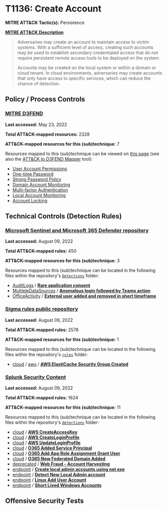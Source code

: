 # T1136: Create Account
**MITRE ATT&CK Tactic(s):** Persistence

**[MITRE ATT&CK Description](https://attack.mitre.org/techniques/T1136)**
<blockquote>Adversaries may create an account to maintain access to victim systems. With a sufficient level of access, creating such accounts may be used to establish secondary credentialed access that do not require persistent remote access tools to be deployed on the system.

Accounts may be created on the local system or within a domain or cloud tenant. In cloud environments, adversaries may create accounts that only have access to specific services, which can reduce the chance of detection.</blockquote>

## Policy / Process Controls
### [MITRE D3FEND](https://d3fend.mitre.org/)
**Last accessed:** May 23, 2022

**Total ATT&CK-mapped resources:** 2328

**ATT&CK-mapped resources for this (sub)technique:** 7

Resources mapped to this (sub)technique can be viewed on [this page](https://d3fend.mitre.org/) (see also the [ATT&CK to D3FEND Mapper](https://d3fend.mitre.org/tools/attack-mapper) tool):

* [User Account Permissions](https://d3fend.mitre.org/technique/d3f:UserAccountPermissions)
* [One-time Password](https://d3fend.mitre.org/technique/d3f:One-timePassword)
* [Strong Password Policy](https://d3fend.mitre.org/technique/d3f:StrongPasswordPolicy)
* [Domain Account Monitoring](https://d3fend.mitre.org/technique/d3f:DomainAccountMonitoring)
* [Multi-factor Authentication](https://d3fend.mitre.org/technique/d3f:Multi-factorAuthentication)
* [Local Account Monitoring](https://d3fend.mitre.org/technique/d3f:LocalAccountMonitoring)
* [Account Locking](https://d3fend.mitre.org/technique/d3f:AccountLocking)

## Technical Controls (Detection Rules)
### [Microsoft Sentinel and Microsoft 365 Defender repository](https://github.com/Azure/Azure-Sentinel)
**Last accessed:** August 09, 2022

**Total ATT&CK-mapped rules:** 450

**ATT&CK-mapped resources for this (sub)technique:** 3

Resources mapped to this (sub)technique can be located in the following files within the repository's <code>[Detections](https://github.com/Azure/Azure-Sentinel/tree/master/Detections)</code> folder:

* [AuditLogs](https://github.com/Azure/Azure-Sentinel/tree/master/Detections/AuditLogs/) / **[Rare application consent](https://github.com/Azure/Azure-Sentinel/blob/master/Detections/AuditLogs/RareApplicationConsent.yaml)**
* [MultipleDataSources](https://github.com/Azure/Azure-Sentinel/tree/master/Detections/MultipleDataSources/) / **[Anomalous login followed by Teams action](https://github.com/Azure/Azure-Sentinel/blob/master/Detections/MultipleDataSources/AnomalousIPUsageFollowedByTeamsAction.yaml)**
* [OfficeActivity](https://github.com/Azure/Azure-Sentinel/tree/master/Detections/OfficeActivity/) / **[External user added and removed in short timeframe](https://github.com/Azure/Azure-Sentinel/blob/master/Detections/OfficeActivity/ExternalUserAddedRemovedInTeams.yaml)**

### [Sigma rules public repository](https://github.com/SigmaHQ/sigma)
**Last accessed:** August 09, 2022

**Total ATT&CK-mapped rules:** 2578

**ATT&CK-mapped resources for this (sub)technique:** 1

Resources mapped to this (sub)technique can be located in the following files within the repository's <code>[rules](https://github.com/SigmaHQ/sigma/tree/master/rules)</code> folder:

* [cloud](https://github.com/SigmaHQ/sigma/tree/master/rules/cloud/) / [aws](https://github.com/SigmaHQ/sigma/tree/master/rules/cloud/aws/) / **[AWS ElastiCache Security Group Created](https://github.com/SigmaHQ/sigma/blob/master/rules/cloud/aws/aws_elasticache_security_group_created.yml)**

### [Splunk Security Content](https://github.com/splunk/security_content)
**Last accessed:** August 09, 2022

**Total ATT&CK-mapped rules:** 1624

**ATT&CK-mapped resources for this (sub)technique:** 11

Resources mapped to this (sub)technique can be located in the following files within the repository's <code>[detections](https://github.com/splunk/security_content/tree/develop/detections)</code> folder:

* [cloud](https://github.com/splunk/security_content/tree/develop/detections/cloud/) / **[AWS CreateAccessKey](https://github.com/splunk/security_content/blob/develop/detections/cloud/aws_createaccesskey.yml)**
* [cloud](https://github.com/splunk/security_content/tree/develop/detections/cloud/) / **[AWS CreateLoginProfile](https://github.com/splunk/security_content/blob/develop/detections/cloud/aws_createloginprofile.yml)**
* [cloud](https://github.com/splunk/security_content/tree/develop/detections/cloud/) / **[AWS UpdateLoginProfile](https://github.com/splunk/security_content/blob/develop/detections/cloud/aws_updateloginprofile.yml)**
* [cloud](https://github.com/splunk/security_content/tree/develop/detections/cloud/) / **[O365 Added Service Principal](https://github.com/splunk/security_content/blob/develop/detections/cloud/o365_added_service_principal.yml)**
* [cloud](https://github.com/splunk/security_content/tree/develop/detections/cloud/) / **[O365 Add App Role Assignment Grant User](https://github.com/splunk/security_content/blob/develop/detections/cloud/o365_add_app_role_assignment_grant_user.yml)**
* [cloud](https://github.com/splunk/security_content/tree/develop/detections/cloud/) / **[O365 New Federated Domain Added](https://github.com/splunk/security_content/blob/develop/detections/cloud/o365_new_federated_domain_added.yml)**
* [deprecated](https://github.com/splunk/security_content/tree/develop/detections/deprecated/) / **[Web Fraud - Account Harvesting](https://github.com/splunk/security_content/blob/develop/detections/deprecated/web_fraud___account_harvesting.yml)**
* [endpoint](https://github.com/splunk/security_content/tree/develop/detections/endpoint/) / **[Create local admin accounts using net exe](https://github.com/splunk/security_content/blob/develop/detections/endpoint/create_local_admin_accounts_using_net_exe.yml)**
* [endpoint](https://github.com/splunk/security_content/tree/develop/detections/endpoint/) / **[Detect New Local Admin account](https://github.com/splunk/security_content/blob/develop/detections/endpoint/detect_new_local_admin_account.yml)**
* [endpoint](https://github.com/splunk/security_content/tree/develop/detections/endpoint/) / **[Linux Add User Account](https://github.com/splunk/security_content/blob/develop/detections/endpoint/linux_add_user_account.yml)**
* [endpoint](https://github.com/splunk/security_content/tree/develop/detections/endpoint/) / **[Short Lived Windows Accounts](https://github.com/splunk/security_content/blob/develop/detections/endpoint/short_lived_windows_accounts.yml)**


## Offensive Security Tests
